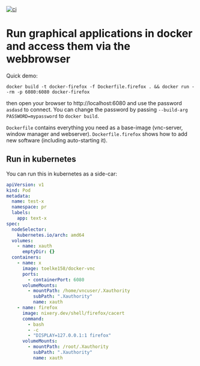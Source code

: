 [![ci](https://github.com/toelke/docker-vnc/actions/workflows/build-docker.yaml/badge.svg?branch=main)](https://github.com/toelke/docker-vnc/actions/workflows/build-docker.yaml)

# Run graphical applications in docker and access them via the webbrowser

Quick demo:

```shell
docker build -t docker-firefox -f Dockerfile.firefox . && docker run --rm -p 6080:6080 docker-firefox
```

then open your browser to http://localhost:6080 and use the password `asdasd` to connect. You can change the password by passing `--build-arg PASSWORD=mypassword` to `docker build`.

`Dockerfile` contains everything you need as a base-image (vnc-server, window manager and webserver). `Dockerfile.firefox` shows how to add new software (including auto-starting it).

## Run in kubernetes

You can run this in kubernetes as a side-car:

```yaml
apiVersion: v1
kind: Pod
metadata:
  name: test-x
  namespace: pr
  labels:
    app: text-x
spec:
  nodeSelector:
    kubernetes.io/arch: amd64
  volumes:
    - name: xauth
      emptyDir: {}
  containers:
    - name: x
      image: toelke158/docker-vnc
      ports:
        - containerPort: 6080
      volumeMounts:
        - mountPath: /home/vncuser/.Xauthority
          subPath: ".Xauthority"
          name: xauth
    - name: firefox
      image: nixery.dev/shell/firefox/cacert
      command:
        - bash
        - -c
        - "DISPLAY=127.0.0.1:1 firefox"
      volumeMounts:
        - mountPath: /root/.Xauthority
          subPath: ".Xauthority"
          name: xauth
```
